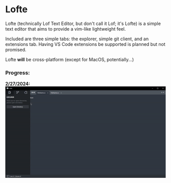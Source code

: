 # Lofte

Lofte (technically Lof Text Editor, but don't call it Lof; it's Lofte) is a simple text editor that aims to provide a vim-like lightweight feel.

Included are three simple tabs: the explorer, simple git client, and an extensions tab. Having VS Code extensions be supported is planned but not promised.

Lofte **will** be cross-platform (except for MacOS, potentially...)

### Progress:

**2/27/2024:** \
![Github is so ass.](docs/github%20is%20so%20shit.gif)